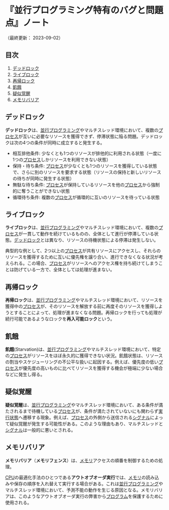 # 『並行プログラミング特有のバグと問題点』ノート

（最終更新： 2023-09-02）


## 目次

1. [デッドロック](#デッドロック)
1. [ライブロック](#ライブロック)
1. [再帰ロック](#再帰ロック)
1. [飢餓](#飢餓)
1. [疑似覚醒](#疑似覚醒)
1. [メモリバリア](#メモリバリア)


## デッドロック

**デッドロック**は、[並行プログラミング](../../README.md)やマルチスレッド環境において、複数の[プロセス](./concurrency_and_parallelism.md#プロセス)が互いに必要なリソースを獲得できず、停滞状態に陥る問題。デッドロックは次の4つの条件が同時に成立すると発生する。

- 相互排他条件: 少なくとも1つのリソースが排他的に利用される状態（一度に1つの[プロセス](./concurrency_and_parallelism.md#プロセス)しかリソースを利用できない状態）
- 保持・待ち条件: [プロセス](./concurrency_and_parallelism.md#プロセス)が少なくとも1つのリソースを獲得している状態で、さらに別のリソースを要求する状態（リソースの保持と新しいリソースの待ちが同時に発生する状態）
- 無駄な待ち条件: [プロセス](./concurrency_and_parallelism.md#プロセス)が保持しているリソースを他の[プロセス](./concurrency_and_parallelism.md#プロセス)から強制的に奪うことができない状態
- 循環待ち条件: 複数の[プロセス](./concurrency_and_parallelism.md#プロセス)が循環的に互いのリソースを待っている状態


## ライブロック

**ライブロック**は、[並行プログラミング](../../README.md)やマルチスレッド環境において、複数の[プロセス](./concurrency_and_parallelism.md#プロセス)が一貫して動作を続けているものの、全体として進行が停滞している状態。[デッドロック](#デッドロック)とは異なり、リソースの待機状態による停滞は発生しない。

典型的な例として、2つ以上の[プロセス](./concurrency_and_parallelism.md#プロセス)が共有リソースにアクセスし、それらのリソースを獲得するために互いに優先権を譲り合い、進行できなくなる状況が考えられる。この場合、[プロセス](./concurrency_and_parallelism.md#プロセス)がリソースへのアクセス権を持ち続けてしまうことは防げている一方で、全体としては処理が進まない。


## 再帰ロック

**再帰ロック**は、[並行プログラミング](../../README.md)やマルチスレッド環境において、リソースを獲得中の[プロセス](./concurrency_and_parallelism.md#プロセス)が、そのリソースを解放する前に再度そのリソースを獲得しようとすることによって、処理が進まなくなる問題。再帰ロックを行っても処理が続行可能であるようなロックを**再入可能ロック**という。


## 飢餓

**飢餓**(Starvation)は、[並行プログラミング](../../README.md)やマルチスレッド環境において、特定の[プロセス](./concurrency_and_parallelism.md#プロセス)がリソースをほぼ永久的に獲得できない状況。飢餓状態は、リソースの割当やスケジューリングの不公平な扱いに起因する。例えば、優先度の低い[プロセス](./concurrency_and_parallelism.md#プロセス)が優先度の高いものに比べてリソースを獲得する機会が極端に少ない場合などに発生し得る。


## 疑似覚醒

**疑似覚醒**は、[並行プログラミング](../../README.md)やマルチスレッド環境において、ある条件が満たされるまで待機している[プロセス](./concurrency_and_parallelism.md#プロセス)が、条件が満たされていないにも関わらず[実行状態](./concurrency_and_parallelism.md#実行状態)へ遷移する現象。例えば、[プロセス](./concurrency_and_parallelism.md#プロセス)の外側から送信される[シグナル](../../../../computer/linux/_/chapters/process_and_job.md#シグナル)によって疑似覚醒が発生する可能性がある。このような理由もあり、マルチスレッドと[シグナル](../../../../computer/linux/_/chapters/process_and_job.md#シグナル)は一般的に悪いとされる。


## メモリバリア

**メモリバリア**（**メモリフェンス**）は、[メモリ](../../../../computer/hardware/_/chapters/memory.md#メモリ)アクセスの順番を制御するための処理。

[CPU](../../../../computer/hardware/_/chapters/processor.md#cpu)の最適化手法のひとつである**アウトオブオーダ実行**では、[メモリ](../../../../computer/hardware/_/chapters/memory.md#メモリ)の読み込みや保存の順序を入れ替えて実行する場合がある。これは[並行プログラミング](../../README.md)やマルチスレッド環境において、予測不能の動作を生じる原因となる。メモリバリアは、このようなアウトオブオーダ実行の弊害から[プログラム](../../../../programming/_/chapters/programming.md#プログラム)を保護するために使用される。
